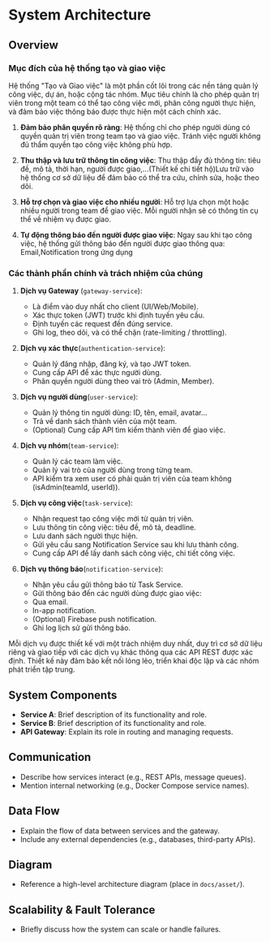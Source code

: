 # System Architecture

## Overview
### Mục đích của hệ thống tạo và giao việc

Hệ thống "Tạo và Giao việc" là một phần cốt lõi trong các nền tảng quản lý công việc, dự án, hoặc cộng tác nhóm. Mục tiêu chính là cho phép quản trị viên trong một team có thể tạo công việc mới, phân công người thực hiện, và đảm bảo việc thông báo được thực hiện một cách chính xác.

1. **Đảm bảo phân quyền rõ ràng**: Hệ thống chỉ cho phép người dùng có quyền quản trị viên trong team tạo và giao việc. Tránh việc người không đủ thẩm quyền tạo công việc không phù hợp.

2. **Thu thập và lưu trữ thông tin công việc**: Thu thập đầy đủ thông tin: tiêu đề, mô tả, thời hạn, người được giao,...(Thiết kế chi tiết hộ)Lưu trữ vào hệ thống cơ sở dữ liệu để đảm bảo có thể tra cứu, chỉnh sửa, hoặc theo dõi.

3. **Hỗ trợ chọn và giao việc cho nhiều người**: Hỗ trợ lựa chọn một hoặc nhiều người trong team để giao việc. Mỗi người nhận sẽ có thông tin cụ thể về nhiệm vụ được giao.

4. **Tự động thông báo đến người được giao việc**: Ngay sau khi tạo công việc, hệ thống gửi thông báo đến người được giao thông qua: Email,Notification trong ứng dụng

### Các thành phần chính và trách nhiệm của chúng

1. **Dịch vụ Gateway** (`gateway-service`):
    - Là điểm vào duy nhất cho client (UI/Web/Mobile).
    - Xác thực token (JWT) trước khi định tuyến yêu cầu.
    - Định tuyến các request đến đúng service.
    - Ghi log, theo dõi, và có thể chặn (rate-limiting / throttling).

2. **Dịch vụ xác thực**(`authentication-service`):
    - Quản lý đăng nhập, đăng ký, và tạo JWT token.
    - Cung cấp API để xác thực người dùng.
    - Phân quyền người dùng theo vai trò (Admin, Member).

3. **Dịch vụ người dùng**(`user-service`):
    - Quản lý thông tin người dùng: ID, tên, email, avatar...
    - Trả về danh sách thành viên của một team.
    - (Optional) Cung cấp API tìm kiếm thành viên để giao việc.

4. **Dịch vụ nhóm**(`team-service`):
    - Quản lý các team làm việc.
    - Quản lý vai trò của người dùng trong từng team.
    - API kiểm tra xem user có phải quản trị viên của team không (isAdmin(teamId, userId)).

5. **Dịch vụ công việc**(`task-service`):
    - Nhận request tạo công việc mới từ quản trị viên.
    - Lưu thông tin công việc: tiêu đề, mô tả, deadline.
    - Lưu danh sách người thực hiện.
    - Gửi yêu cầu sang Notification Service sau khi lưu thành công.
    - Cung cấp API để lấy danh sách công việc, chi tiết công việc.

6. **Dịch vụ thông báo**(`notification-service`):
    - Nhận yêu cầu gửi thông báo từ Task Service.
    - Gửi thông báo đến các người dùng được giao việc:
    - Qua email.
    - In-app notification.
    - (Optional) Firebase push notification.
    - Ghi log lịch sử gửi thông báo.

Mỗi dịch vụ được thiết kế với một trách nhiệm duy nhất, duy trì cơ sở dữ liệu riêng và giao tiếp với các dịch vụ khác thông qua các API REST được xác định. Thiết kế này đảm bảo kết nối lỏng lẻo, triển khai độc lập và các nhóm phát triển tập trung.
## System Components
- **Service A**: Brief description of its functionality and role.
- **Service B**: Brief description of its functionality and role.
- **API Gateway**: Explain its role in routing and managing requests.

## Communication
- Describe how services interact (e.g., REST APIs, message queues).
- Mention internal networking (e.g., Docker Compose service names).

## Data Flow
- Explain the flow of data between services and the gateway.
- Include any external dependencies (e.g., databases, third-party APIs).

## Diagram
- Reference a high-level architecture diagram (place in `docs/asset/`).

## Scalability & Fault Tolerance
- Briefly discuss how the system can scale or handle failures.